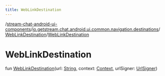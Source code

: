 ```yaml
---
title: WebLinkDestination
---
```

/[stream-chat-android-ui-components](../../index.md)/[io.getstream.chat.android.ui.common.navigation.destinations](../index.md)/[WebLinkDestination](index.md)/[WebLinkDestination](WebLinkDestination.md)  
  
  
  
# WebLinkDestination  
fun [WebLinkDestination](WebLinkDestination.md)(url: [String](https://kotlinlang.org/api/latest/jvm/stdlib/kotlin/-string/index.html), context: [Context](https://developer.android.com/reference/kotlin/android/content/Context.html), urlSigner: [UrlSigner](../../io.getstream.chat.android.ui.common/UrlSigner/index.md))
